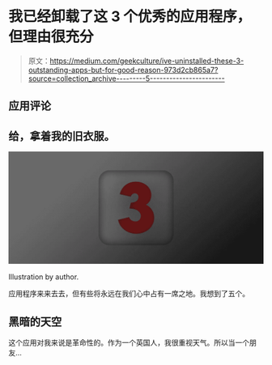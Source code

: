 # 我已经卸载了这 3 个优秀的应用程序，但理由很充分

> 原文：<https://medium.com/geekculture/ive-uninstalled-these-3-outstanding-apps-but-for-good-reason-973d2cb865a7?source=collection_archive---------5----------------------->

## 应用评论

## 给，拿着我的旧衣服。

![](img/ab7f415fc776b0d8101c7ade168c4537.png)

Illustration by author.

应用程序来来去去，但有些将永远在我们心中占有一席之地。我想到了五个。

## 黑暗的天空

这个应用对我来说是革命性的。作为一个英国人，我很重视天气。所以当一个朋友…